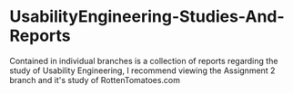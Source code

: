 # UsabilityEngineering-Studies-And-Reports
Contained in individual branches is a collection of reports regarding the study of Usability Engineering, I recommend viewing the Assignment 2 branch and it's study of RottenTomatoes.com 

